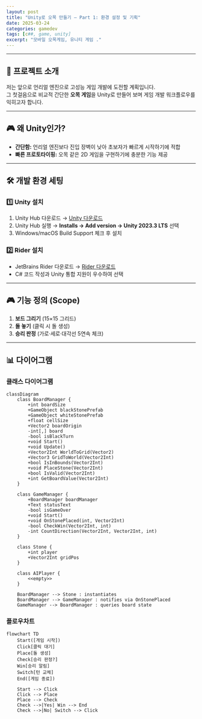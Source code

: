 ```yaml
---
layout: post
title: "Unity로 오목 만들기 – Part 1: 환경 설정 및 기획"
date: 2025-03-24
categories: gamedev
tags: [c##, game, unity]
excerpt: "모바일 오목게임, 유니티 게임 ."
---
```


---

## 🎯 프로젝트 소개

저는 앞으로 언리얼 엔진으로 고성능 게임 개발에 도전할 계획입니다.  
그 첫걸음으로 비교적 간단한 **오목 게임**을 Unity로 만들어 보며 게임 개발 워크플로우를 익히고자 합니다.

---

## 🎮 왜 Unity인가?

- **간단함:** 언리얼 엔진보다 진입 장벽이 낮아 초보자가 빠르게 시작하기에 적합  
- **빠른 프로토타이핑:** 오목 같은 2D 게임을 구현하기에 충분한 기능 제공  

---

## 🛠️ 개발 환경 세팅

### 1️⃣ Unity 설치

1. Unity Hub 다운로드 → [Unity 다운로드](https://unity.com/download)  
2. Unity Hub 실행 → **Installs → Add version → Unity 2023.3 LTS** 선택  
3. Windows/macOS Build Support 체크 후 설치  

### 2️⃣ Rider 설치

- JetBrains Rider 다운로드 → [Rider 다운로드](https://www.jetbrains.com/rider/)
- C# 코드 작성과 Unity 통합 지원이 우수하여 선택  

---


## 🎮 기능 정의 (Scope)

1. **보드 그리기** (15×15 그리드)  
2. **돌 놓기** (클릭 시 돌 생성)  
3. **승리 판정** (가로·세로·대각선 5연속 체크)  

---

## 📊 다이어그램



### 클래스 다이어그램

```mermaid
classDiagram
    class BoardManager {
        +int boardSize
        +GameObject blackStonePrefab
        +GameObject whiteStonePrefab
        +float cellSize
        +Vector2 boardOrigin
        -int[,] board
        -bool isBlackTurn
        +void Start()
        +void Update()
        +Vector2Int WorldToGrid(Vector2)
        +Vector3 GridToWorld(Vector2Int)
        +bool IsInBounds(Vector2Int)
        +void PlaceStone(Vector2Int)
        +bool IsValid(Vector2Int)
        +int GetBoardValue(Vector2Int)
    }

    class GameManager {
        +BoardManager boardManager
        +Text statusText
        -bool isGameOver
        +void Start()
        +void OnStonePlaced(int, Vector2Int)
        -bool CheckWin(Vector2Int, int)
        -int CountDirection(Vector2Int, Vector2Int, int)
    }

    class Stone {
        +int player
        +Vector2Int gridPos
    }

    class AIPlayer {
        <<empty>>
    }

    BoardManager --> Stone : instantiates
    BoardManager --> GameManager : notifies via OnStonePlaced
    GameManager --> BoardManager : queries board state
```

### 플로우차트

```mermaid
flowchart TD
    Start([게임 시작])
    Click[클릭 대기]
    Place[돌 생성]
    Check[승리 판정?]
    Win[승리 알림]
    Switch[턴 교체]
    End([게임 종료])

    Start --> Click
    Click --> Place
    Place --> Check
    Check -->|Yes| Win --> End
    Check -->|No| Switch --> Click
```
